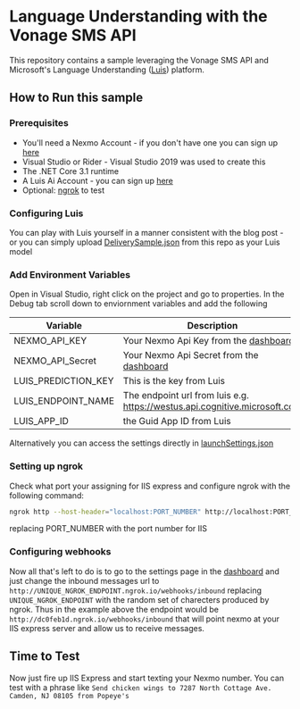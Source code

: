 # Language Understanding with the Vonage SMS API

This repository contains a sample leveraging the Vonage SMS API and Microsoft's Language Understanding ([Luis](https://luis.ai)) platform.

## How to Run this sample

### Prerequisites

- You'll need a Nexmo Account - if you don't have one you can sign up [here](https://dashboard.nexmo.com/sign-up)
- Visual Studio or Rider - Visual Studio 2019 was used to create this
- The .NET Core 3.1 runtime
- A Luis Ai Account - you can sign up [here](https://www.luis.ai/)
- Optional: [ngrok](https://ngrok.com/) to test

### Configuring Luis

You can play with Luis yourself in a manner consistent with the blog post - or you can simply upload [DeliverySample.json](DeliverySample.json) from this repo as your Luis model

### Add Environment Variables

Open in Visual Studio, right click on the project and go to properties. In the Debug tab scroll down to enviornment variables and add the following

Variable | Description
----|------------
NEXMO_API_KEY | Your Nexmo Api Key from the [dashboard](https://dashboard.nexmo.com/settings)
NEXMO_API_Secret | Your Nexmo Api Secret from the [dashboard](https://dashboard.nexmo.com/settings)
LUIS_PREDICTION_KEY | This is the key from Luis
LUIS_ENDPOINT_NAME | The endpoint url from luis e.g. https://westus.api.cognitive.microsoft.com
LUIS_APP_ID | the Guid App ID from Luis

Alternatively you can access the settings directly in [launchSettings.json](LuisVonageDemo/Properties/launchSettings.json)

### Setting up ngrok

Check what port your assigning for IIS express and configure ngrok with the following command:

```sh
ngrok http --host-header="localhost:PORT_NUMBER" http://localhost:PORT_NUMBER
```

replacing PORT_NUMBER with the port number for IIS

### Configuring webhooks

Now all that's left to do is to go to the settings page in the [dashboard](https://dashboard.nexmo.com/settings) and just change the inbound messages url to `http://UNIQUE_NGROK_ENDPOINT.ngrok.io/webhooks/inbound` replacing `UNIQUE_NGROK_ENDPOINT` with the random set of charecters produced by ngrok. Thus in the example above the endpoint would be `http://dc0feb1d.ngrok.io/webhooks/inbound` that will point nexmo at your IIS express server and allow us to receive messages.

## Time to Test

Now just fire up IIS Express and start texting your Nexmo number. You can test with a phrase like `Send chicken wings to 7287 North Cottage Ave. Camden, NJ 08105 from Popeye's`
